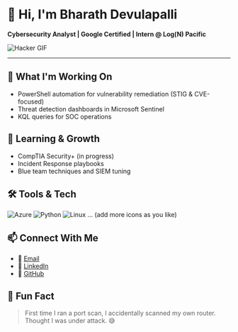 # 👋 Hi, I'm Bharath Devulapalli
**Cybersecurity Analyst | Google Certified | Intern @ Log(N) Pacific**

![Hacker GIF](https://media1.giphy.com/media/v1.Y2lkPTc5MGI3NjExczUyNW9pNmg5N241YXB0eXR2b25jOHFmbTNqZmRsM3dqemJmdWJkZSZlcD12MV9pbnRlcm5hbF9naWZfYnlfaWQmY3Q9Zw/77rvjVcaJr1BgKSXtR/giphy.gif)

---

## 🔐 What I'm Working On
- PowerShell automation for vulnerability remediation (STIG & CVE-focused)
- Threat detection dashboards in Microsoft Sentinel
- KQL queries for SOC operations

## 🌱 Learning & Growth
- CompTIA Security+ (in progress)
- Incident Response playbooks
- Blue team techniques and SIEM tuning

## 🛠️ Tools & Tech

![Azure](https://cdn.jsdelivr.net/gh/devicons/devicon/icons/azure/azure-original.svg)
![Python](https://cdn.jsdelivr.net/gh/devicons/devicon/icons/python/python-original.svg)
![Linux](https://cdn.jsdelivr.net/gh/devicons/devicon/icons/linux/linux-original.svg)
... (add more icons as you like)

## 📫 Connect With Me
- 📧 [Email](mailto:bharathkasyap@gmail.com)
- 🔗 [LinkedIn](https://www.linkedin.com/in/venkatadevu/)
- 🐙 [GitHub](https://github.com/Bharathkasyap)

## 🎯 Fun Fact
> First time I ran a port scan, I accidentally scanned my own router. Thought I was under attack. 😅

